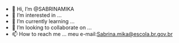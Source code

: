 - 👋 Hi, I’m @SABRINAMIKA
- 👀 I’m interested in ...
- 🌱 I’m currently learning ...
- 💞️ I’m looking to collaborate on ...
- 📫 How to reach me ...
meu e-mail:Sabrina.mika@escola.br.gov.br
<!---
SABRINAMIKA/SABRINAMIKA is a ✨ special ✨ repository because its `README.md` (this file) appears on your GitHub profile.
You can click the Preview link to take a look at your changes.
--->
